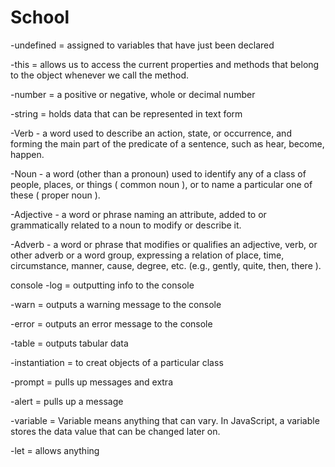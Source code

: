 # School

-undefined = assigned to variables that have just been declared

-this = allows us to access the current properties and methods that belong to the object whenever we call the method.

-number = a positive or negative, whole or decimal number

-string = holds data that can be represented in text form

-Verb - a word used to describe an action, state, or occurrence, and forming the main part of the predicate of a sentence, such as hear, become, happen.

-Noun - a word (other than a pronoun) used to identify any of a class of people, places, or things ( common noun ), or to name a particular one of these ( proper noun ).

-Adjective - a word or phrase naming an attribute, added to or grammatically related to a noun to modify or describe it.

-Adverb - a word or phrase that modifies or qualifies an adjective, verb, or other adverb or a word group, expressing a relation of place, time, circumstance, manner, cause, degree, etc. (e.g., gently, quite, then, there ).

console
-log = outputting info to the console

-warn = outputs a warning message to the console

-error = outputs an error message to the console

-table = outputs tabular data

-instantiation = to creat objects of a particular class

-prompt = pulls up messages and extra 

-alert = pulls up a message

-variable = Variable means anything that can vary. In JavaScript, a variable stores the data value that can be changed later on.

-let = allows anything